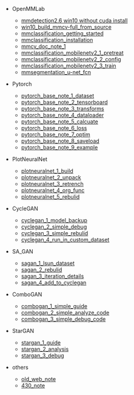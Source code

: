 - OpenMMLab
  - [mmdetection2.6 win10 without cuda install](/wp_data/2020-12-09-mmdetection2-6-win10-without-cuda-install/page)
  - [win10_build_mmcv-full_from_source](/wp_data/2021-05-26-win10_build_mmcv-full_from_source/page)
  - [mmclassification_getting_started](/wp_data/2021-05-29-mmclassification_getting_started/page)
  - [mmclassification_installation](/wp_data/2021-05-29-mmclassification_installation/page)
  - [mmcv_doc_note_1](/wp_data/2021-05-29-mmcv_doc_note_1/page)
  - [mmclassification_mobilenetv2_1_pretreat](/wp_data/2021-07-06-mmclassification_mobilenetv2_1_pretreat/page)
  - [mmclassification_mobilenetv2_2_config](/wp_data/2021-07-06-mmclassification_mobilenetv2_2_config/page)
  - [mmclassification_mobilenetv2_3_train](/wp_data/2021-07-06-mmclassification_mobilenetv2_3_train/page)
  - [mmsegmentation_u-net_fcn](/wp_data/2021-07-07-mmsegmentation_u-net_fcn/page)


- Pytorch
    - [pytorch_base_note_1_dataset](/wp_data/2021-10-26-pytorch_base_note_1_dataset/page)
    - [pytorch_base_note_2_tensorboard](/wp_data/2021-10-26-pytorch_base_note_2_tensorboard/page)
    - [pytorch_base_note_3_transforms](/wp_data/2021-10-28-pytorch_base_note_3_transforms/page)
    - [pytorch_base_note_4_dataloader](/wp_data/2021-10-28-pytorch_base_note_4_dataloader/page)
    - [pytorch_base_note_5_calcuate](/wp_data/2021-11-01-pytorch_base_note_5_calcuate/page)
    - [pytorch_base_note_6_loss](/wp_data/2021-11-01-pytorch_base_note_6_loss/page)
    - [pytorch_base_note_7_optim](/wp_data/2021-11-01-pytorch_base_note_7_optim/page)
    - [pytorch_base_note_8_saveload](/wp_data/2021-11-01-pytorch_base_note_8_saveload/page)
    - [pytorch_base_note_9_example](/wp_data/2021-11-01-pytorch_base_note_9_example/page)


- PlotNeuralNet
  - [plotneuralnet_1_build](/wp_data/2021-11-08-plotneuralnet_1_build/page)
  - [plotneuralnet_2_unpack](/wp_data/2021-11-12-plotneuralnet_2_unpack/page)
  - [plotneuralnet_3_retrench](/wp_data/2021-11-14-plotneuralnet_3_retrench/page)
  - [plotneuralnet_4_org_func](/wp_data/2021-11-15-plotneuralnet_4_org_func/page)
  - [plotneuralnet_5_rebulid](/wp_data/2021-11-16-plotneuralnet_5_rebulid/page)


- CycleGAN
  - [cyclegan_1_model_backup](/wp_data/2022-03-26-cyclegan_model_backup/page)
  - [cyclegan_2_simple_debug](/wp_data/2022-03-26-simple_debug_cyclegan/page)
  - [cyclegan_3_simple_rebulid](/wp_data/2022-03-26-simple_rebulid_cyclegan/page)
  - [cyclegan_4_run_in_custom_dataset](/wp_data/2022-03-31-simple_run_cyclegan_in_custom_dataset/page)


- SA_GAN
  - [sagan_1_lsun_dataset](/wp_data/2022-04-03-dataset_lsun_for_sagan/page)
  - [sagan_2_rebulid](/wp_data/2022-04-03-sagan_rebulid/page)
  - [sagan_3_iteration_details](/wp_data/2022-04-04-sagan_iteration_details/page)
  - [sagan_4_add_to_cyclegan](/wp_data/2022-04-13-add_sa_to_cyclegan/page)


- ComboGAN 
  - [combogan_1_simple_guide](/wp_data/2022-07-03-combogan_1_simple_guide/page)
  - [combogan_2_simple_analyze_code](/wp_data/2022-07-04-combogan_2_simple_analyze_code/page)
  - [combogan_3_simple_debug_code](/wp_data/2022-07-05-combogan_3_simple_debug_code/page)


- StarGAN
  - [stargan_1_guide](/wp_data/2022-08-01-stargan_1_guide/page)
  - [stargan_2_analysis](/wp_data/2022-08-02-stargan_2_analysis/page)
  - [stargan_3_debug](/wp_data/2022-08-04-stargan_3_debug/page)


- others

    - [old_web_note](/wp_data/page_list?id=杂项笔记)
    - [430_note](/markdown_430/page_list?id=杂项笔记)




